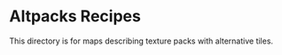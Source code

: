 Altpacks Recipes
================

This directory is for maps describing texture packs with alternative tiles.